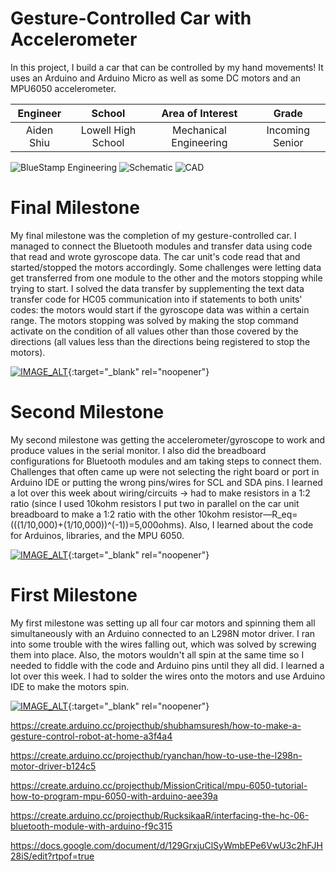 ﻿# Gesture-Controlled Car with Accelerometer
In this project, I build a car that can be controlled by my hand movements! It uses an Arduino and Arduino Micro as well as some DC motors and an MPU6050 accelerometer.

| **Engineer** | **School** | **Area of Interest** | **Grade** |
|:--:|:--:|:--:|:--:|
| Aiden Shiu | Lowell High School | Mechanical Engineering | Incoming Senior

![BlueStamp Engineering](https://static.wixstatic.com/media/d1d841_095ca2fd341e499988531cbf9bc9d2fe~mv2.png/v1/fill/w_1000,h_318,al_c,usm_0.66_1.00_0.01/d1d841_095ca2fd341e499988531cbf9bc9d2fe~mv2.png)
![Schematic](https://i.ibb.co/yXN41xk/Schematic-V1.png)
![CAD](https://i.ibb.co/0yPRhBd/CAD-V1.png)
# Final Milestone

My final milestone was the completion of my gesture-controlled car. I managed to connect the Bluetooth modules and transfer data using code that read and wrote gyroscope data. The car unit's code read that and started/stopped the motors accordingly. Some challenges were letting data get transferred from one module to the other and the motors stopping while trying to start. I solved the data transfer by supplementing the text data transfer code for HC05 communication into if statements to both units' codes: the motors would start if the gyroscope data was within a certain range. The motors stopping was solved by making the stop command activate on the condition of all values other than those covered by the directions (all values less than the directions being registered to stop the motors).

[![IMAGE_ALT](https://i.ibb.co/61MNT7F/Thumbnail3.jpg)](https://www.youtube.com/watch?v=pNDEMt8qtAY){:target="_blank" rel="noopener"}

# Second Milestone

My second milestone was getting the accelerometer/gyroscope to work and produce values in the serial monitor. I also did the breadboard configurations for Bluetooth modules and am taking steps to connect them. Challenges that often came up were not selecting the right board or port in Arduino IDE or putting the wrong pins/wires for SCL and SDA pins. I learned a lot over this week about wiring/circuits -> had to make resistors in a 1:2 ratio (since I used 10kohm resistors I put two in parallel on the car unit breadboard to make a 1:2 ratio with the other 10kohm resistor—R_eq=(((1/10,000)+(1/10,000))^(-1))=5,000ohms). Also, I learned about the code for Arduinos, libraries, and the MPU 6050. 

[![IMAGE_ALT](https://i.ibb.co/YNkHzq1/Thumbnail2.jpg)](https://www.youtube.com/watch?v=pNDEMt8qtAY){:target="_blank" rel="noopener"}

# First Milestone
  
My first milestone was setting up all four car motors and spinning them all simultaneously with an Arduino connected to an L298N motor driver. I ran into some trouble with the wires falling out, which was solved by screwing them into place. Also, the motors wouldn't all spin at the same time so I needed to fiddle with the code and Arduino pins until they all did. I learned a lot over this week. I had to solder the wires onto the motors and use Arduino IDE to make the motors spin.

[![IMAGE_ALT](https://i.ibb.co/Mncz4Qn/Thumbnail.jpg)](https://www.youtube.com/watch?v=3ywsrFl8mXY){:target="_blank" rel="noopener"}

https://create.arduino.cc/projecthub/shubhamsuresh/how-to-make-a-gesture-control-robot-at-home-a3f4a4

https://create.arduino.cc/projecthub/ryanchan/how-to-use-the-l298n-motor-driver-b124c5

https://create.arduino.cc/projecthub/MissionCritical/mpu-6050-tutorial-how-to-program-mpu-6050-with-arduino-aee39a

https://create.arduino.cc/projecthub/RucksikaaR/interfacing-the-hc-06-bluetooth-module-with-arduino-f9c315

https://docs.google.com/document/d/129GrxjuClSyWmbEPe6VwU3c2hFJH28iS/edit?rtpof=true
